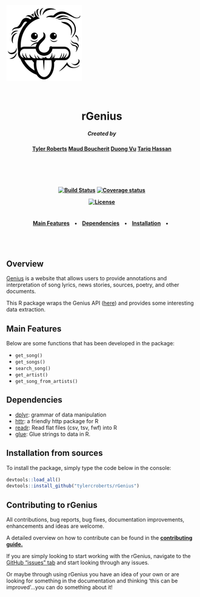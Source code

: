 ![](img/genius.png)

<h1 align="center">
  <br>
rGenius
<br>
</h1>

<h5 align="center">
Created by</a></h5>

<h4 align="center">

[Tyler Roberts](https://github.com/tylercroberts/)
[Maud Boucherit](https://github.com/MaudBoucherit) 
[Duong Vu](https://github.com/DuongVu39)
[Tariq Hassan](https://github.com/TariqAHassan)

</a></h4>

<br>
<h4 align="center">



<br>
<h4 align="center">

[![Build Status](https://travis-ci.org/tylercroberts/rGenius.svg?branch=master)](https://travis-ci.org/tylercroberts/rGenius)
[![Coverage status](https://codecov.io/gh/tylercroberts/rGenius/branch/master/graph/badge.svg)](https://codecov.io/github/tylercroberts/rGenius?branch=master)

[![License](https://img.shields.io/badge/license-MIT-blue.svg)](https://opensource.org/licenses/MIT)

</a></h4>

<h1></h1>
<h4 align="center">
  <a href="#main-features">Main Features</a> &nbsp;&nbsp;&nbsp;•&nbsp;&nbsp;&nbsp;
  <a href="#Dependencies">Dependencies</a> &nbsp;&nbsp;&nbsp;•&nbsp;&nbsp;&nbsp;
  <a href="#Installation">Installation</a> &nbsp;&nbsp;&nbsp;•&nbsp;&nbsp;
</h4>
<h1></h1>

<br>

## Overview

[Genius](http://genius.com/) is a website that allows users to provide annotations and interpretation of song lyrics, news stories, sources, poetry, and other documents.

This R package wraps the Genius API ([here](https://genius.com/)) and provides some interesting data extraction.



## Main Features

Below are some functions that has been developed in the package:

- `get_song()`
- `get_songs()`
- `search_song()`
- `get_artist()`
- `get_song_from_artists()`

## Dependencies

- [dplyr](https://dplyr.tidyverse.org/): grammar of data manipulation
- [httr](https://github.com/r-lib/httr): a friendly http package for R 
- [readr](https://github.com/tidyverse/readr): Read flat files (csv, tsv, fwf) into R
- [glue](https://github.com/tidyverse/glue): Glue strings to data in R. 



## Installation from sources

To install the package, simply type the code below in the console:

```R
devtools::load_all()
devtools::install_github("tylercroberts/rGenius")
```



## Contributing to rGenius 

All contributions, bug reports, bug fixes, documentation improvements, enhancements and ideas are welcome.

A detailed overview on how to contribute can be found in the [**contributing guide.**](https://github.com/tylercroberts/rGenius/blob/master/CONTRIBUTING.md)

If you are simply looking to start working with the rGenius, navigate to the [GitHub “issues” tab](https://github.com/tylercroberts/rGenius/issues) and start looking through any issues.

Or maybe through using rGenius you have an idea of your own or are looking for something in the documentation and thinking ‘this can be improved’...you can do something about it!


